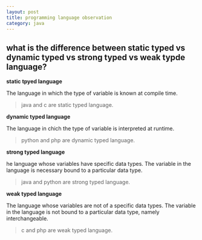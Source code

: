 ```yaml
---
layout: post
title: programming language observation
category: java
---
```


## what is the difference between static typed vs dynamic typed vs strong typed vs weak typde language?

**static tpyed language**

The language in which the type of variable is known at compile time.

> java and c are static typed language.

**dynamic typed language**

The language in chich the type of variable is interpreted at runtime.

> python and php are dynamic typed language.

**strong typed language**

he language whose variables have specific data types. The variable in the language is necessary bound to a particular data type.

> java and python are strong typed language.

**weak typed language**

The language whose variables are not of a specific data types. The variable in the language is not bound to a particular data type, namely interchangeable.

> c and php are weak typed language.
